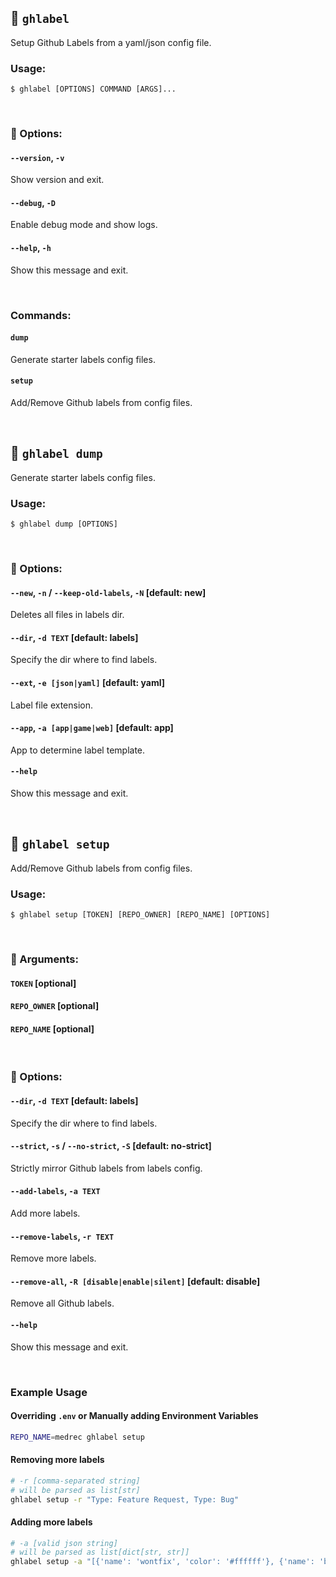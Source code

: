 

## :red_circle: `ghlabel`

Setup Github Labels from a yaml/json config file.

### Usage:

```console
$ ghlabel [OPTIONS] COMMAND [ARGS]...
```

<br>

### :large_orange_diamond: Options:

#### `--version`, `-v`
Show version and exit.
#### `--debug`, `-D`
Enable debug mode and show logs.
#### `--help`, `-h`
Show this message and exit.

<br>

### Commands:

#### `dump`
Generate starter labels config files.
#### `setup`
Add/Remove Github labels from config files.

<br>

## :red_circle: `ghlabel dump`

Generate starter labels config files.

### Usage:

```console
$ ghlabel dump [OPTIONS]
```

<br>

### :large_orange_diamond: Options:

#### `--new`, `-n` / `--keep-old-labels`, `-N` [default: new]
Deletes all files in labels dir.
#### `--dir`, `-d TEXT` [default: labels]
Specify the dir where to find labels.
#### `--ext`, `-e [json|yaml]` [default: yaml]
Label file extension.
#### `--app`, `-a [app|game|web]` [default: app]
App to determine label template.
#### `--help`
Show this message and exit.

<br>

## :red_circle: `ghlabel setup`

Add/Remove Github labels from config files.

### Usage:

```console
$ ghlabel setup [TOKEN] [REPO_OWNER] [REPO_NAME] [OPTIONS]
```

<br>

### :large_blue_diamond: Arguments:

#### `TOKEN` [optional]
#### `REPO_OWNER` [optional]
#### `REPO_NAME` [optional]

<br>

### :large_orange_diamond: Options:

#### `--dir`, `-d TEXT` [default: labels]
Specify the dir where to find labels.
#### `--strict`, `-s` / `--no-strict`, `-S` [default: no-strict]
Strictly mirror Github labels from labels config.
#### `--add-labels`, `-a TEXT`
Add more labels.
#### `--remove-labels`, `-r TEXT`
Remove more labels.
#### `--remove-all`, `-R [disable|enable|silent]`  [default: disable]
Remove all Github labels.
#### `--help`
Show this message and exit.

<br>

### Example Usage

#### Overriding `.env` or Manually adding Environment Variables

```bash
REPO_NAME=medrec ghlabel setup
```

#### Removing more labels

```bash
# -r [comma-separated string]
# will be parsed as list[str]
ghlabel setup -r "Type: Feature Request, Type: Bug"
```

#### Adding more labels

```bash
# -a [valid json string]
# will be parsed as list[dict[str, str]]
ghlabel setup -a "[{'name': 'wontfix', 'color': '#ffffff'}, {'name': 'bug', 'color': '#d73a4a', 'description': 'Something isn't working'}]"
```
